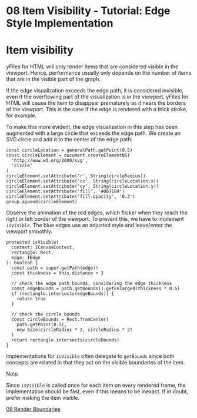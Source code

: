 <!--
 //////////////////////////////////////////////////////////////////////////////
 // @license
 // This file is part of yFiles for HTML 2.6.
 // Use is subject to license terms.
 //
 // Copyright (c) 2000-2024 by yWorks GmbH, Vor dem Kreuzberg 28,
 // 72070 Tuebingen, Germany. All rights reserved.
 //
 //////////////////////////////////////////////////////////////////////////////
-->
# 08 Item Visibility - Tutorial: Edge Style Implementation

# Item visibility

yFiles for HTML will only render items that are considered visible in the viewport. Hence, performance usually only depends on the number of items that are in the visible part of the graph.

If the edge visualization exceeds the edge path, it is considered invisible, even if the overflowing part of the visualization is in the viewport. yFiles for HTML will cause the item to disappear prematurely as it nears the borders of the viewport. This is the case if the edge is rendered with a thick stroke, for example.

To make this more evident, the edge visualization in this step has been augmented with a large circle that exceeds the edge path. We create an SVG circle and add it to the center of the edge path:

```
const circleLocation = generalPath.getPoint(0.5)
const circleElement = document.createElementNS(
  'http://www.w3.org/2000/svg',
  'circle'
)
circleElement.setAttribute('r', String(circleRadius))
circleElement.setAttribute('cx', String(circleLocation.x))
circleElement.setAttribute('cy', String(circleLocation.y))
circleElement.setAttribute('fill', '#0b7189')
circleElement.setAttribute('fill-opacity', '0.3')
group.append(circleElement)
```

Observe the animation of the red edges, which flicker when they reach the right or left border of the viewport. To prevent this, we have to implement `isVisible`. The blue edges use an adjusted style and leave/enter the viewport smoothly.

```
protected isVisible(
  context: ICanvasContext,
  rectangle: Rect,
  edge: IEdge
): boolean {
  const path = super.getPath(edge)!
  const thickness = this.distance + 2

  // check the edge path bounds, considering the edge thickness
  const edgeBounds = path.getBounds().getEnlarged(thickness * 0.5)
  if (rectangle.intersects(edgeBounds)) {
    return true
  }

  // check the circle bounds
  const circleBounds = Rect.fromCenter(
    path.getPoint(0.5),
    new Size(circleRadius * 2, circleRadius * 2)
  )
  return rectangle.intersects(circleBounds)
}
```

Implementations for `isVisible` often delegate to `getBounds` since both concepts are related in that they act on the visible boundaries of the item.

Note

Since `isVisible` is called once for each item on every rendered frame, the implementation should be fast, even if this means to be inexact. If in doubt, prefer making the item visible.

[09 Render Boundaries](../../tutorial-style-implementation-edge/09-bounds/)
